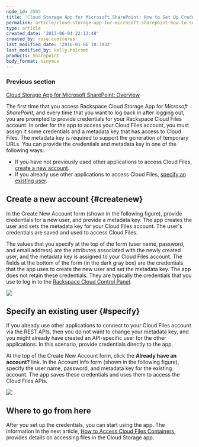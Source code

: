 ```yaml
---
node_id: 3505
title: 'Cloud Storage App for Microsoft SharePoint: How to Set Up Credentials to Access Cloud Files'
permalink: article/cloud-storage-app-for-microsoft-sharepoint-how-to-set-up-credentials-to-access-cloud-files
type: article
created_date: '2013-06-04 22:13:48'
created_by: rose.contreras
last_modified_date: '2016-01-06 18:3032'
last_modified_by: kelly.holcomb
products: Sharepoint
body_format: tinymce
---
```


### Previous section

[Cloud Storage App for Microsoft SharePoint:
Overview](http://www.rackspace.com/knowledge_center/article/cloud-storage-app-for-microsoft-sharepoint-overview)

The first time that you access Rackspace Cloud Storage App for
*Microsoft SharePoint*, and every time that you want to log back in
after logging out, you are prompted to provide credentials for your
Rackspace Cloud Files account. In order for the app to access your Cloud
Files account, you must assign it some credentials and a metadata key
that has access to Cloud Files. The metadata key is required to support
the generation of temporary URLs. You can provide the credentials and
metadata key in one of the following ways:

-   If you have not previously used other applications to access Cloud
    Files, [create a new account](#createnew).
-   If you already use other applications to access Cloud Files,
    [specify an existing user](#specify).

Create a new account {#createnew}
--------------------

In the Create New Account form (shown in the following figure), provide
credentials for a new user, and provide a metadata key. The app creates
the user and sets the metadata key for your Cloud Files account. The
user's credentials are saved and used to access Cloud Files.

The values that you specify at the top of the form (user name, password,
and email address) are the attributes associated with the newly created
user, and the metadata key is assigned to your Cloud Files account. The
fields at the bottom of the form (in the dark gray box) are the
credentials that the app uses to create the new user and set the
metadata key. The app does not retain these credentials. They are
typically the credentials that you use to log in to the [Rackspace Cloud
Control Panel](https://mycloud.rackspace.com).

![](/knowledge_center/sites/default/files/field/image/Fig%20--%20Create%20New%20Account_0.jpg)

Specify an existing user {#specify}
------------------------

If you already use other applications to connect to your Cloud Files
account via the REST APIs, then you do not want to change your metadata
key, and you might already have created an API-specific user for the
other applications. In this scenario, provide credentials directly to
the app.

At the top of the Create New Account form, click the **Already have an
account?** link. In the Account Info form (shown in the following
figure), specify the user name, password, and metadata key for the
existing account. The app saves these credentials and uses them to
access the Cloud Files APIs.

![](/knowledge_center/sites/default/files/field/image/Fig%20--%20Use%20Existing%20Account_0.jpg)

Where to go from here
---------------------

After you set up the credentials, you can start using the app. The
information in the next article, [How to Access Cloud Files
Containers](http://www.rackspace.com/knowledge_center/article/cloud-storage-app-for-microsoft-sharepoint-accessing-cloud-files-containers),
provides details on accessing files in the Cloud Storage app.

